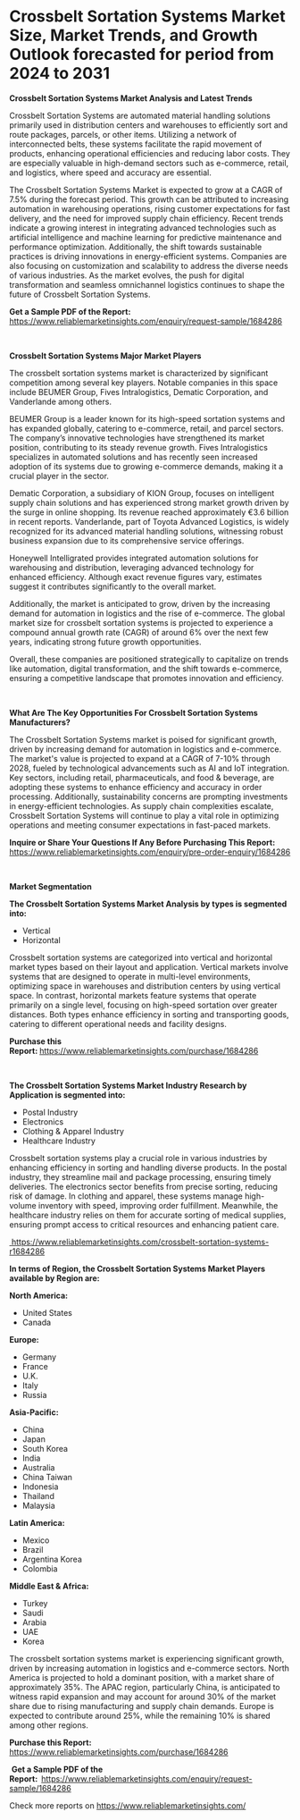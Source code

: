 <p><h1>Crossbelt Sortation Systems Market Size, Market Trends, and Growth Outlook forecasted for period from 2024 to 2031</h1></p><p><strong>Crossbelt Sortation Systems Market Analysis and Latest Trends</strong></p>
<p><p>Crossbelt Sortation Systems are automated material handling solutions primarily used in distribution centers and warehouses to efficiently sort and route packages, parcels, or other items. Utilizing a network of interconnected belts, these systems facilitate the rapid movement of products, enhancing operational efficiencies and reducing labor costs. They are especially valuable in high-demand sectors such as e-commerce, retail, and logistics, where speed and accuracy are essential.</p><p>The Crossbelt Sortation Systems Market is expected to grow at a CAGR of 7.5% during the forecast period. This growth can be attributed to increasing automation in warehousing operations, rising customer expectations for fast delivery, and the need for improved supply chain efficiency. Recent trends indicate a growing interest in integrating advanced technologies such as artificial intelligence and machine learning for predictive maintenance and performance optimization. Additionally, the shift towards sustainable practices is driving innovations in energy-efficient systems. Companies are also focusing on customization and scalability to address the diverse needs of various industries. As the market evolves, the push for digital transformation and seamless omnichannel logistics continues to shape the future of Crossbelt Sortation Systems.</p></p>
<p><strong>Get a Sample PDF of the Report:&nbsp;</strong> <a href="https://www.reliablemarketinsights.com/enquiry/request-sample/1684286?utm_campaign=2004&utm_medium=2&utm_source=Github&utm_content=ia&utm_term=30122024&utm_id=crossbelt-sortation-systems">https://www.reliablemarketinsights.com/enquiry/request-sample/1684286</a></p>
<p>&nbsp;</p>
<p><strong>Crossbelt Sortation Systems Major Market Players</strong></p>
<p><p>The crossbelt sortation systems market is characterized by significant competition among several key players. Notable companies in this space include BEUMER Group, Fives Intralogistics, Dematic Corporation, and Vanderlande among others.</p><p>BEUMER Group is a leader known for its high-speed sortation systems and has expanded globally, catering to e-commerce, retail, and parcel sectors. The company’s innovative technologies have strengthened its market position, contributing to its steady revenue growth. Fives Intralogistics specializes in automated solutions and has recently seen increased adoption of its systems due to growing e-commerce demands, making it a crucial player in the sector.</p><p>Dematic Corporation, a subsidiary of KION Group, focuses on intelligent supply chain solutions and has experienced strong market growth driven by the surge in online shopping. Its revenue reached approximately €3.6 billion in recent reports. Vanderlande, part of Toyota Advanced Logistics, is widely recognized for its advanced material handling solutions, witnessing robust business expansion due to its comprehensive service offerings.</p><p>Honeywell Intelligrated provides integrated automation solutions for warehousing and distribution, leveraging advanced technology for enhanced efficiency. Although exact revenue figures vary, estimates suggest it contributes significantly to the overall market. </p><p>Additionally, the market is anticipated to grow, driven by the increasing demand for automation in logistics and the rise of e-commerce. The global market size for crossbelt sortation systems is projected to experience a compound annual growth rate (CAGR) of around 6% over the next few years, indicating strong future growth opportunities.</p><p>Overall, these companies are positioned strategically to capitalize on trends like automation, digital transformation, and the shift towards e-commerce, ensuring a competitive landscape that promotes innovation and efficiency.</p></p>
<p>&nbsp;</p>
<p><strong>What Are The Key Opportunities For Crossbelt Sortation Systems Manufacturers?</strong></p>
<p><p>The Crossbelt Sortation Systems market is poised for significant growth, driven by increasing demand for automation in logistics and e-commerce. The market's value is projected to expand at a CAGR of 7-10% through 2028, fueled by technological advancements such as AI and IoT integration. Key sectors, including retail, pharmaceuticals, and food & beverage, are adopting these systems to enhance efficiency and accuracy in order processing. Additionally, sustainability concerns are prompting investments in energy-efficient technologies. As supply chain complexities escalate, Crossbelt Sortation Systems will continue to play a vital role in optimizing operations and meeting consumer expectations in fast-paced markets.</p></p>
<p><strong>Inquire or Share Your Questions If Any Before Purchasing This Report:</strong> <a href="https://www.reliablemarketinsights.com/enquiry/pre-order-enquiry/1684286?utm_campaign=2004&utm_medium=2&utm_source=Github&utm_content=ia&utm_term=30122024&utm_id=crossbelt-sortation-systems">https://www.reliablemarketinsights.com/enquiry/pre-order-enquiry/1684286</a></p>
<p>&nbsp;</p>
<p><strong>Market Segmentation</strong></p>
<p><strong>The Crossbelt Sortation Systems Market Analysis by types is segmented into:</strong></p>
<p><ul><li>Vertical</li><li>Horizontal</li></ul></p>
<p><p>Crossbelt sortation systems are categorized into vertical and horizontal market types based on their layout and application. Vertical markets involve systems that are designed to operate in multi-level environments, optimizing space in warehouses and distribution centers by using vertical space. In contrast, horizontal markets feature systems that operate primarily on a single level, focusing on high-speed sortation over greater distances. Both types enhance efficiency in sorting and transporting goods, catering to different operational needs and facility designs.</p></p>
<p><strong>Purchase this Report:&nbsp;</strong><a href="https://www.reliablemarketinsights.com/purchase/1684286?utm_campaign=2004&utm_medium=2&utm_source=Github&utm_content=ia&utm_term=30122024&utm_id=crossbelt-sortation-systems">https://www.reliablemarketinsights.com/purchase/1684286</a></p>
<p>&nbsp;</p>
<p><strong>The Crossbelt Sortation Systems Market Industry Research by Application is segmented into:</strong></p>
<p><ul><li>Postal Industry</li><li>Electronics</li><li>Clothing & Apparel Industry</li><li>Healthcare Industry</li></ul></p>
<p><p>Crossbelt sortation systems play a crucial role in various industries by enhancing efficiency in sorting and handling diverse products. In the postal industry, they streamline mail and package processing, ensuring timely deliveries. The electronics sector benefits from precise sorting, reducing risk of damage. In clothing and apparel, these systems manage high-volume inventory with speed, improving order fulfillment. Meanwhile, the healthcare industry relies on them for accurate sorting of medical supplies, ensuring prompt access to critical resources and enhancing patient care.</p></p>
<p><a href="https://www.reliablemarketinsights.com/crossbelt-sortation-systems-r1684286?utm_campaign=2004&utm_medium=2&utm_source=Github&utm_content=ia&utm_term=30122024&utm_id=crossbelt-sortation-systems">&nbsp;https://www.reliablemarketinsights.com/crossbelt-sortation-systems-r1684286</a></p>
<p><strong>In terms of Region, the Crossbelt Sortation Systems Market Players available by Region are:</strong></p>
<p>
    <p> <strong> North America: </strong>
        <ul>
            <li>United States</li>
            <li>Canada</li>
        </ul>
        </p> 
    <p> <strong> Europe: </strong>
        <ul>
            <li>Germany</li>
            <li>France</li>
            <li>U.K.</li>
            <li>Italy</li>
            <li>Russia</li>
        </ul>
        </p> 
    <p> <strong> Asia-Pacific: </strong>
        <ul>
            <li>China</li>
            <li>Japan</li>
            <li>South Korea</li>
            <li>India</li>
            <li>Australia</li>
            <li>China Taiwan</li>
            <li>Indonesia</li>
            <li>Thailand</li>
            <li>Malaysia</li>
        </ul>
        </p> 
    <p> <strong> Latin America: </strong>
        <ul>
            <li>Mexico</li>
            <li>Brazil</li>
            <li>Argentina Korea</li>
            <li>Colombia</li>
        </ul>
        </p> 
    <p> <strong> Middle East & Africa: </strong>
        <ul>
            <li>Turkey</li>
            <li>Saudi</li>
            <li>Arabia</li>
            <li>UAE</li>
            <li>Korea</li>
        </ul>
    </p>
    </p>
<p><p>The crossbelt sortation systems market is experiencing significant growth, driven by increasing automation in logistics and e-commerce sectors. North America is projected to hold a dominant position, with a market share of approximately 35%. The APAC region, particularly China, is anticipated to witness rapid expansion and may account for around 30% of the market share due to rising manufacturing and supply chain demands. Europe is expected to contribute around 25%, while the remaining 10% is shared among other regions.</p></p>
<p><strong>Purchase this Report: </strong><a href="https://www.reliablemarketinsights.com/purchase/1684286?utm_campaign=2004&utm_medium=2&utm_source=Github&utm_content=ia&utm_term=30122024&utm_id=crossbelt-sortation-systems">https://www.reliablemarketinsights.com/purchase/1684286</a></p>
<p>&nbsp;<strong>Get a Sample PDF of the Report:&nbsp;&nbsp;</strong><a href="https://www.reliablemarketinsights.com/enquiry/request-sample/1684286?utm_campaign=2004&utm_medium=2&utm_source=Github&utm_content=ia&utm_term=30122024&utm_id=crossbelt-sortation-systems">https://www.reliablemarketinsights.com/enquiry/request-sample/1684286</a></p>
<p><strong></strong></p>
<p>Check more reports on <a href="https://www.reliablemarketinsights.com/?utm_campaign=2004&utm_medium=2&utm_source=Github&utm_content=ia&utm_term=30122024&utm_id=crossbelt-sortation-systems">https://www.reliablemarketinsights.com/</a></p>